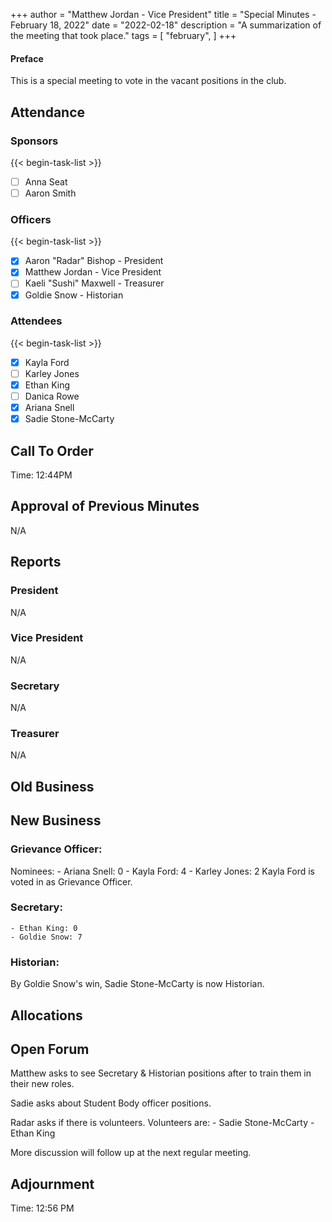 +++
author = "Matthew Jordan - Vice President"
title = "Special Minutes - February 18, 2022"
date = "2022-02-18"
description = "A summarization of the meeting that took place."
tags = [
    "february",
]
+++

#### Preface
This is a special meeting to vote in the vacant positions in the club.

## Attendance
  ### Sponsors
  {{< begin-task-list >}}
  - [ ] Anna Seat
  - [ ] Aaron Smith
  ### Officers
  {{< begin-task-list >}}
  - [x] Aaron "Radar" Bishop - President
  - [x] Matthew Jordan - Vice President
  - [ ] Kaeli "Sushi" Maxwell - Treasurer
  - [x] Goldie Snow - Historian
  ### Attendees
  {{< begin-task-list >}}
  - [x] Kayla Ford
  - [ ] Karley Jones
  - [x] Ethan King
  - [ ] Danica Rowe
  - [x] Ariana Snell
  - [x] Sadie Stone-McCarty

## Call To Order
Time: 12:44PM

## Approval of Previous Minutes
N/A

## Reports
### President
N/A
### Vice President
N/A
### Secretary
N/A
### Treasurer
N/A
## Old Business

## New Business
### Grievance Officer:
Nominees:
    - Ariana Snell: 0
    - Kayla Ford: 4
    - Karley Jones: 2
Kayla Ford is voted in as Grievance Officer.

### Secretary:
    - Ethan King: 0
    - Goldie Snow: 7 

### Historian:
By Goldie Snow's win, Sadie Stone-McCarty is now Historian.


## Allocations

## Open Forum

Matthew asks to see Secretary & Historian positions after to train them in their new roles.

Sadie asks about Student Body officer positions.

Radar asks if there is volunteers.
Volunteers are:
    - Sadie Stone-McCarty
    - Ethan King

More discussion will follow up at the next regular meeting.

## Adjournment
Time: 12:56 PM